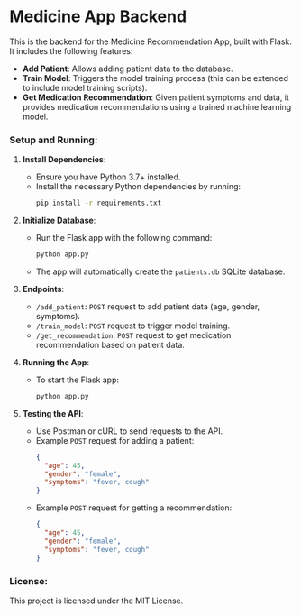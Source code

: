 # Medicine App Backend

This is the backend for the Medicine Recommendation App, built with Flask. It includes the following features:

- **Add Patient**: Allows adding patient data to the database.
- **Train Model**: Triggers the model training process (this can be extended to include model training scripts).
- **Get Medication Recommendation**: Given patient symptoms and data, it provides medication recommendations using a trained machine learning model.

### Setup and Running:

1. **Install Dependencies**:
   - Ensure you have Python 3.7+ installed.
   - Install the necessary Python dependencies by running:
     ```bash
     pip install -r requirements.txt
     ```

2. **Initialize Database**:
   - Run the Flask app with the following command:
     ```bash
     python app.py
     ```
   - The app will automatically create the `patients.db` SQLite database.

3. **Endpoints**:
   - `/add_patient`: `POST` request to add patient data (age, gender, symptoms).
   - `/train_model`: `POST` request to trigger model training.
   - `/get_recommendation`: `POST` request to get medication recommendation based on patient data.

4. **Running the App**:
   - To start the Flask app:
     ```bash
     python app.py
     ```

5. **Testing the API**:
   - Use Postman or cURL to send requests to the API.
   - Example `POST` request for adding a patient:
     ```json
     {
       "age": 45,
       "gender": "female",
       "symptoms": "fever, cough"
     }
     ```
   - Example `POST` request for getting a recommendation:
     ```json
     {
       "age": 45,
       "gender": "female",
       "symptoms": "fever, cough"
     }
     ```

### License:
This project is licensed under the MIT License.

